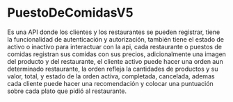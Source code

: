 # PuestoDeComidasV5
Es una API donde los clientes y los restaurantes se pueden registrar, tiene la funcionalidad de autenticación y autorización, también tiene el estado de activo o inactivo para interactuar con la api, cada restaurante o puestos de comidas registran sus comidas con sus precios, adicionalmente una imagen del producto y del restaurante, el cliente activo puede hacer una orden aun determinado restaurante, la orden refleja la cantidades de productos y su valor, total, y estado de la orden activa, completada, cancelada, ademas cada cliente puede hacer una recomendación y colocar una puntuación sobre cada plato que pidió al restaurante.  

